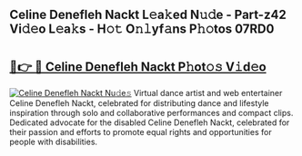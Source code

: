 ## Celine Denefleh Nackt L𝚎a𝚔ed N𝚞𝚍e - Part-z42 Vi𝚍𝚎o L𝚎a𝚔s - H𝚘𝚝 O𝚗𝚕yf𝚊ns P𝚑𝚘tos 07RD0

# <h2><a href="http://kf388ib.oniu.top/?m=Celine+Denefleh+Nackt">🔗👉 🔴 Celine Denefleh Nackt P𝚑ot𝚘𝚜 V𝚒d𝚎o</a></h2>

[![Celine Denefleh Nackt Nu𝚍e𝚜](https://i.imgur.com/0qMVB7G.gif)](http://kf388ib.oniu.top/?m=Celine+Denefleh+Nackt)
Virtual dance artist and web entertainer Celine Denefleh Nackt, celebrated for distributing dance and lifestyle inspiration through solo and collaborative performances and compact clips. Dedicated advocate for the disabled Celine Denefleh Nackt, celebrated for their passion and efforts to promote equal rights and opportunities for people with disabilities.  
